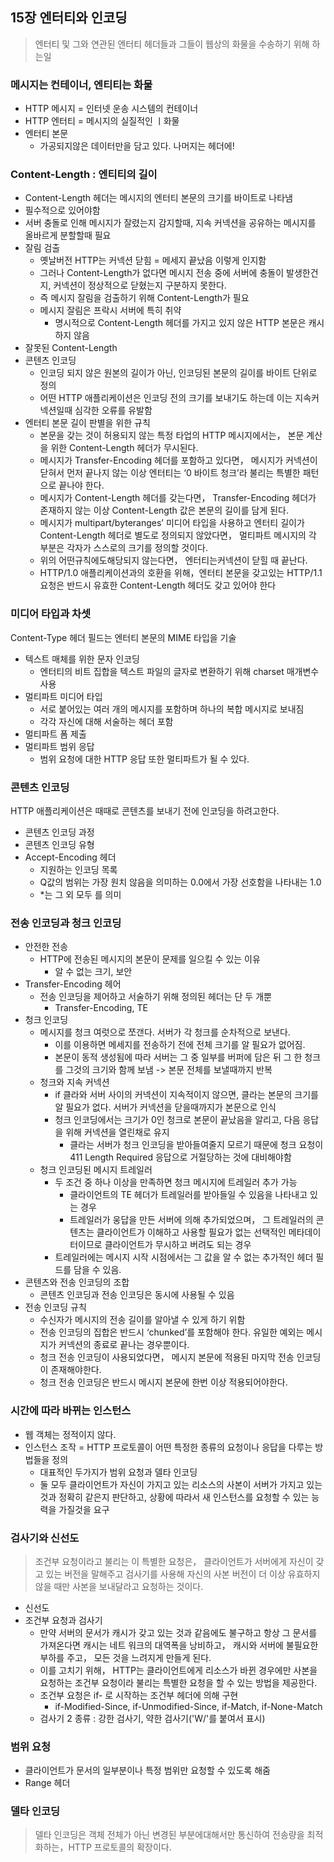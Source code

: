 ## 15장 엔터티와 인코딩
> 엔터티 및 그와 연관된 엔터티 헤더들과 그들이 웹상의 화물을 수송하기 위해 하는일
### 메시지는 컨테이너, 엔티티는 화물
- HTTP 메시지 = 인터넷 운송 시스템의 컨테이너
- HTTP 엔터티 = 메시지의 실질적인 ㅣ화물
- 엔터티 본문
  - 가공되지않은 데이터만을 담고 있다. 나머지는 헤더에!
### Content-Length : 엔티티의 길이
- Content-Length 헤더는 메시지의 엔터티 본문의 크기를 바이트로 나타냄
- 필수적으로 있어야함
- 서버 충돌로 인해 메시지가 잘렸는지 감지할때, 지속 커넥션을 공유하는 메시지를 올바르게 분할할때 필요
- 잘림 검출
  - 옛날버전 HTTP는 커넥션 닫힘 = 메세지 끝났음 이렇게 인지함
  - 그러나 Content-Length가 없다면 메시지 전송 중에 서버에 충돌이 발생한건지, 커넥션이 정상적으로 닫혔는지 구분하지 못한다.
  - 즉 메시지 잘림을 검출하기 위해 Content-Length가 필요
  - 메시지 잘림은 프락시 서버에 특히 취약
    - 명시적으로 Content-Length 헤더를 가지고 있지 않은 HTTP 본문은 캐시하지 않음
- 잘못된 Content-Length
- 콘텐츠 인코딩
  - 인코딩 되지 않은 원본의 길이가 아닌, 인코딩된 본문의 길이를 바이트 단위로 정의
  - 어떤 HTTP 애플리케이션은 인코딩 전의 크기를 보내기도 하는데 이는 지속커넥션일때 심각한 오류를 유발함
- 엔터티 본문 길이 판별을 위한 규칙
  - 본문을 갖는 것이 허용되지 않는 특정 타업의 HTTP 메시지에서는， 본문 계산을 위한 Content-Length 헤더가 무시된다.
  - 메시지가 Transfer-Encoding 헤더를 포함하고 있다면， 메시지가 커넥션이 닫혀서 먼저 끝나지 않는 이상 엔터티는 ‘0 바이트 청크’라 불리는 특별한 패턴으로 끝나야 한다.
  -  메시지가 Content-Length 헤더를 갖는다면， Transfer-Encoding 헤더가 존재하지 않는 이상 Content-Length 값은 본문의 길이를 담게 된다.
  - 메시지가 multipart/byteranges’ 미디어 타입을 사용하고 엔터티 길이가 Content-Length 헤더로 별도로 정의되지 않았다면， 멀티파트 메시지의 각 부분은 각자가 스스로의 크기를 정의할 것이다.
  - 위의 어떤규칙에도해당되지 않는다면， 엔터티는커넥션이 닫힐 때 끝난다.
  - HTTP/1.0 애플리케이션과의 호환을 위해，엔터티 본문을 갖고있는 HTTP/1.1 요청은 반드시 유효한 Content-Length 헤더도 갖고 있어야 한다
### 미디어 타입과 차셋
Content-Type 헤더 필드는 엔터티 본문의 MIME 타입을 기술
- 텍스트 매체를 위한 문자 인코딩
  - 엔터티의 비트 집합을 텍스트 파일의 글자로 변환하기 위해 charset 매개변수 사용
- 멀티파트 미디어 타입
  - 서로 붙어있는 여러 개의 메시지를 포함하며 하나의 복합 메시지로 보내짐
  - 각각 자신에 대해 서술하는 헤더 포함
- 멀티파트 폼 제출
- 멀티파트 범위 응답
  - 범위 요청에 대한 HTTP 응답 또한 멀티파트가 될 수 있다.
### 콘텐츠 인코딩
HTTP 애플리케이션은 때때로 콘텐츠를 보내기 전에 인코딩을 하려고한다.
- 콘텐츠 인코딩 과정
- 콘텐츠 인코딩 유형
- Accept-Encoding 헤더
  - 지원하는 인코딩 목록
  - Q값의 범위는 가장 원치 않음을 의미하는 0.0에서 가장 선호함을 나타내는 1.0
  - *는 그 외 모두 를 의미
### 전송 인코딩과 청크 인코딩
- 안전한 전송
  - HTTP에 전송된 메시지의 본문이 문제를 일으킬 수 있는 이유
    - 알 수 없는 크기, 보안
- Transfer-Encoding 헤어
  - 전송 인코딩을 제어하고 서술하기 위해 정의된 헤더는 단 두 개뿐
    - Transfer-Encoding, TE
- 청크 인코딩
  - 메시지를 청크 여럿으로 쪼갠다. 서버가 각 청크를 순차적으로 보낸다.
    - 이를 이용하면 메세지를 전송하기 전에 전체 크기를 알 필요가 없어짐.
    - 본문이 동적 생성됨에 따라 서버는 그 중 일부를 버퍼에 담은 뒤 그 한 청크를 그것의 크기와 함께 보냄 -> 본문 전체를 보낼때까지 반복
  - 청크와 지속 커넥션
    - if 클라와 서버 사이의 커넥션이 지속적이지 않으면, 클라는 본문의 크기를 알 필요가 없다. 서버가 커넥션을 닫을때까지가 본문으로 인식
    - 청크 인코딩에서는 크기가 0인 청크로 본문이 끝났음을 알리고, 다음 응답을 위해 커넥션을 열린채로 유지
      - 클라는 서버가 청크 인코딩을 받아들여줄지 모르기 때문에 청크 요청이 411 Length Required 응답으로 거절당하는 것에 대비해야함
  - 청크 인코딩된 메시지 트레일러
    - 두 조건 중 하나 이상을 만족하면 청크 메시지에 트레일러 추가 가능
      - 클라이언트의 TE 헤더가 트레일러를 받아들일 수 있음을 나타내고 있는 경우
      - 트레일러가 웅답을 만든 서버에 의해 추가되었으며， 그 트레일러의 콘텐츠는 클라이언트가 이해하고 사용할 필요가 없는 선택적인 메타데이터이므로 클라이언트가 무시하고 버려도 되는 경우
    - 트레일러에는 메시지 시작 시점에서는 그 값을 알 수 없는 추가적인 헤더 필드를 담을 수 있음.
- 콘텐츠와 전송 인코딩의 조합
  - 콘텐츠 인코딩과 전송 인코딩은 동시에 사용될 수 있음
- 전송 인코딩 규칙
  - 수신자가 메시지의 전송 길이를 알아낼 수 있게 하기 위함
  - 전송 인코딩의 집합은 반드시 ‘chunked’를 포함해야 한다. 유일한 예외는 메시지가 커넥션의 종료로 끝나는 경우뿐이다.
  - 청크 전송 인코딩이 사용되었다면， 메시지 본문에 적용된 마지막 전송 인코딩이 존재해야한다.
  - 청크 전송 인코딩은 반드시 메시지 본문에 한번 이상 적용되어야한다.
### 시간에 따라 바뀌는 인스턴스
- 웹 객체는 정적이지 않다.
- 인스턴스 조작 = HTTP 프로토콜이 어떤 특정한 종류의 요청이나 응답을 다루는 방법들을 정의
  - 대표적인 두가지가 범위 요청과 델타 인코딩
  - 둘 모두 클라이언트가 자신이 가지고 있는 리소스의 사본이 서버가 가지고 있는 것과 정확히 같은지 판단하고, 상황에 따라서 새 인스턴스를 요청할 수 있는 능력을 가질것을 요구
### 검사기와 신선도
> 조건부 요청이라고 불리는 이 특별한 요청은， 클라이언트가 서버에게 자신이 갖고 있는 버전을 말해주고 검사기를 사용해 자신의 사본 버전이 더 이상 유효하지 않을 때만 사본을 보내달라고 요청하는 것이다.
- 신선도
- 조건부 요청과 검사기
  - 만약 서버의 문서가 캐시가 갖고 있는 것과 같음에도 불구하고 항상 그 문서를 가져온다면 캐시는 네트 워크의 대역폭을 낭비하고， 캐시와 서버에 불필요한 부하를 주고， 모든 것을 느려지게 만들게 된다.
  - 이를 고치기 위해， HTTP는 클라이언트에게 리소스가 바뀐 경우에만 사본을 요청하는 조건부 요청이라 불리는 특별한 요청을 할 수 있는 방법을 제공한다.
  - 조건부 요청은 if- 로 시작하는 조건부 헤더에 의해 구현
    - if-Modified-Since, if-Unmodified-Since, if-Match, if-None-Match
  - 검사기 2 종류 : 강한 검사기, 약한 검사기('W/'를 붙여서 표시)
### 범위 요청
- 클라이언트가 문서의 일부분이나 특정 범위만 요청할 수 있도록 해줌
- Range 헤더
### 델타 인코딩
> 델타 인코딩은 객체 전체가 아닌 변경된 부분에대해서만 통신하여 전송량을 최적화하는，HTTP 프로토콜의 확장이다.
